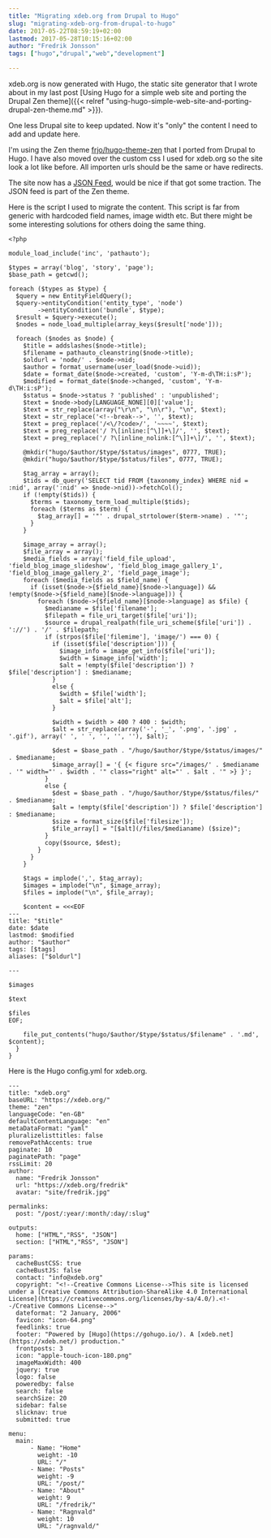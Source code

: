 ```yaml
---
title: "Migrating xdeb.org from Drupal to Hugo"
slug: "migrating-xdeb-org-from-drupal-to-hugo"
date: 2017-05-22T08:59:19+02:00
lastmod: 2017-05-28T10:15:16+02:00
author: "Fredrik Jonsson"
tags: ["hugo","drupal","web","development"]

---
```


xdeb.org is now generated with Hugo, the static site generator that I wrote about in my last post [Using Hugo for a simple web site and porting the Drupal Zen theme]({{< relref "using-hugo-simple-web-site-and-porting-drupal-zen-theme.md" >}}).

One less Drupal site to keep updated. Now it's "only" the content I need to add and update here.

I'm using the Zen theme [frjo/hugo-theme-zen](https://github.com/frjo/hugo-theme-zen) that I ported from Drupal to Hugo. I have also moved over the custom css I used for xdeb.org so the site look a lot like before. All importen urls should be the same or have redirects.

The site now has a [JSON Feed](https://jsonfeed.org/), would be nice if that got some traction. The JSON feed is part of the Zen theme.

Here is the script I used to migrate the content. This script is far from generic with hardcoded field names, image width etc. But there might be some interesting solutions for others doing the same thing.

~~~~
<?php

module_load_include('inc', 'pathauto');

$types = array('blog', 'story', 'page');
$base_path = getcwd();

foreach ($types as $type) {
  $query = new EntityFieldQuery();
  $query->entityCondition('entity_type', 'node')
        ->entityCondition('bundle', $type);
  $result = $query->execute();
  $nodes = node_load_multiple(array_keys($result['node']));

  foreach ($nodes as $node) {
    $title = addslashes($node->title);
    $filename = pathauto_cleanstring($node->title);
    $oldurl = 'node/' . $node->nid;
    $author = format_username(user_load($node->uid));
    $date = format_date($node->created, 'custom', 'Y-m-d\TH:i:sP');
    $modified = format_date($node->changed, 'custom', 'Y-m-d\TH:i:sP');
    $status = $node->status ? 'published' : 'unpublished';
    $text = $node->body[LANGUAGE_NONE][0]['value'];
    $text = str_replace(array("\r\n", "\n\r"), "\n", $text);
    $text = str_replace('<!--break-->', '', $text);
    $text = preg_replace('/<\/?code>/', '~~~~', $text);
    $text = preg_replace('/ ?\[inline:[^\]]+\]/', '', $text);
    $text = preg_replace('/ ?\[inline_nolink:[^\]]+\]/', '', $text);

    @mkdir("hugo/$author/$type/$status/images", 0777, TRUE);
    @mkdir("hugo/$author/$type/$status/files", 0777, TRUE);

    $tag_array = array();
    $tids = db_query('SELECT tid FROM {taxonomy_index} WHERE nid = :nid', array(':nid' => $node->nid))->fetchCol();
    if (!empty($tids)) {
      $terms = taxonomy_term_load_multiple($tids);
      foreach ($terms as $term) {
        $tag_array[] = '"' . drupal_strtolower($term->name) . '"';
      }
    }

    $image_array = array();
    $file_array = array();
    $media_fields = array('field_file_upload', 'field_blog_image_slideshow', 'field_blog_image_gallery_1', 'field_blog_image_gallery_2', 'field_page_image');
    foreach ($media_fields as $field_name) {
      if (isset($node->{$field_name}[$node->language]) && !empty($node->{$field_name}[$node->language])) {
        foreach ($node->{$field_name}[$node->language] as $file) {
          $medianame = $file['filename'];
          $filepath = file_uri_target($file['uri']);
          $source = drupal_realpath(file_uri_scheme($file['uri']) . '://') . '/' . $filepath;
          if (strpos($file['filemime'], 'image/') === 0) {
            if (isset($file['description'])) {
              $image_info = image_get_info($file['uri']);
              $width = $image_info['width'];
              $alt = !empty($file['description']) ? $file['description'] : $medianame;
            }
            else {
              $width = $file['width'];
              $alt = $file['alt'];
            }

            $width = $width > 400 ? 400 : $width;
            $alt = str_replace(array('-', '_', '.png', '.jpg' , '.gif'), array(' ', ' ', '', '', ''), $alt);

            $dest = $base_path . "/hugo/$author/$type/$status/images/" . $medianame;
            $image_array[] = '{ {< figure src="/images/' . $medianame . '" width="' . $width . '" class="right" alt="' . $alt . '" >} }';
          }
          else {
            $dest = $base_path . "/hugo/$author/$type/$status/files/" . $medianame;
            $alt = !empty($file['description']) ? $file['description'] : $medianame;
            $size = format_size($file['filesize']);
            $file_array[] = "[$alt](/files/$medianame) ($size)";
          }
          copy($source, $dest);
        }
      }
    }

    $tags = implode(',', $tag_array);
    $images = implode("\n", $image_array);
    $files = implode("\n", $file_array);

    $content = <<<EOF
---
title: "$title"
date: $date
lastmod: $modified
author: "$author"
tags: [$tags]
aliases: ["$oldurl"]

---

$images

$text

$files
EOF;

    file_put_contents("hugo/$author/$type/$status/$filename" . '.md', $content);
  }
}
~~~~

Here is the Hugo config.yml for xdeb.org.

~~~~
---
title: "xdeb.org"
baseURL: "https://xdeb.org/"
theme: "zen"
languageCode: "en-GB"
defaultContentLanguage: "en"
metaDataFormat: "yaml"
pluralizelisttitles: false
removePathAccents: true
paginate: 10
paginatePath: "page"
rssLimit: 20
author:
  name: "Fredrik Jonsson"
  url: "https://xdeb.org/fredrik"
  avatar: "site/fredrik.jpg"

permalinks:
  post: "/post/:year/:month/:day/:slug"

outputs:
  home: ["HTML","RSS", "JSON"]
  section: ["HTML","RSS", "JSON"]

params:
  cacheBustCSS: true
  cacheBustJS: false
  contact: "info@xdeb.org"
  copyright: "<!--Creative Commons License-->This site is licensed under a [Creative Commons Attribution-ShareAlike 4.0 International License](https://creativecommons.org/licenses/by-sa/4.0/).<!--/Creative Commons License-->"
  dateformat: "2 January, 2006"
  favicon: "icon-64.png"
  feedlinks: true
  footer: "Powered by [Hugo](https://gohugo.io/). A [xdeb.net](https://xdeb.net/) production."
  frontposts: 3
  icon: "apple-touch-icon-180.png"
  imageMaxWidth: 400
  jquery: true
  logo: false
  poweredby: false
  search: false
  searchSize: 20
  sidebar: false
  slicknav: true
  submitted: true

menu:
  main:
      - Name: "Home"
        weight: -10
        URL: "/"
      - Name: "Posts"
        weight: -9
        URL: "/post/"
      - Name: "About"
        weight: 9
        URL: "/fredrik/"
      - Name: "Ragnvald"
        weight: 10
        URL: "/ragnvald/"
~~~~
